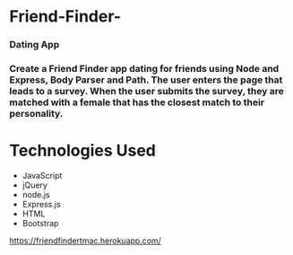 # Friend-Finder-
<div>
<h3>Dating App<h3>

<p> Create a Friend Finder app dating for friends using Node and Express, Body Parser and Path. The user enters the page that leads to a survey. When the user submits the survey, they are matched with a female that has the closest match to their personality.</p></div>

<h1>Technologies Used</h1>
<ul>
<li>JavaScript</li>
<li>jQuery</li>
<li>node.js</li>
<li>Express.js</li>
<li>HTML</li>
<li>Bootstrap</li>
</ul>



https://friendfindertmac.herokuapp.com/
